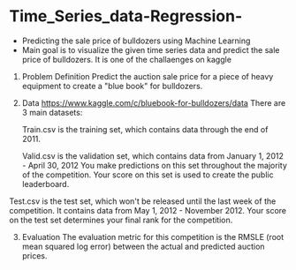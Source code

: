 # Time_Series_data-Regression-
* Predicting the sale price of bulldozers using Machine Learning
*  Main goal is to visualize the given time series data and predict the sale price of bulldozers. It is one of the challaenges on kaggle

1. Problem Definition
   Predict the auction sale price for a piece of heavy equipment to create a "blue book" for bulldozers.

2. Data
   https://www.kaggle.com/c/bluebook-for-bulldozers/data There are 3 main datasets:

   Train.csv is the training set, which contains data through the end of 2011.

   Valid.csv is the validation set, which contains data from January 1, 2012 - April 30, 2012 You make predictions on this set throughout the majority of the competition. Your        score on this set is used to create the public leaderboard.

  Test.csv is the test set, which won't be released until the last week of the competition. It contains data from May 1, 2012 - November 2012. Your score on the test set             determines your final rank for the competition.

3. Evaluation
   The evaluation metric for this competition is the RMSLE (root mean squared log error) between the actual and predicted auction prices.
